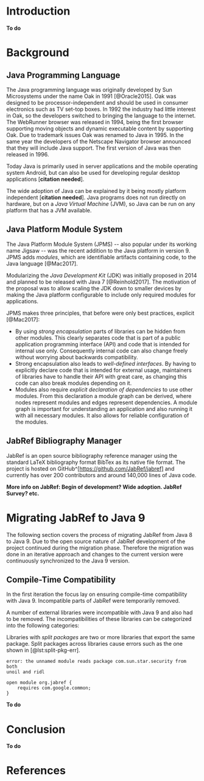 # Introduction

**To do**

# Background

## Java Programming Language

The Java programming language was originally developed by Sun Microsystems under 
the name Oak in 1991 [@Oracle2015].
Oak was designed to be processor-independent and should be used in consumer 
electronics such as TV set-top boxes. 
In 1992 the industry had little interest in Oak, so the developers switched to 
bringing the language to the internet. 
The WebRunner browser was released in 1994, being the first browser supporting 
moving objects and dynamic executable content by supporting Oak.
Due to trademark issues Oak was renamed to Java in 1995.
In the same year the developers of the Netscape Navigator browser announced that
they will include Java support. 
The first version of Java was then released in 1996.

Today Java is primarily used in server applications and the mobile operating 
system Android, but can also be used for developing regular desktop applications
[**citation needed**].

The wide adoption of Java can be explained by it being mostly platform 
independent [**citation needed**]. Java programs does not run directly on 
hardware, but on a *Java Virtual Machine* (JVM), so Java can be run on any 
platform that has a JVM available.

## Java Platform Module System

The Java Platform Module System (JPMS) -- also popular under its working name 
Jigsaw -- was the recent addition to the Java platform in version 9.
JPMS adds *modules*, which are identifiable artifacts containing code, to the 
Java language [@Mac2017].

Modularizing the *Java Development Kit* (JDK) was initially proposed in 2014 
and planned to be released with Java 7 [@Reinhold2017].
The motivation of the proposal was to allow scaling the JDK down to smaller 
devices by making the Java platform configurable to include only required 
modules for applications.

JPMS makes three principles, that before were only best practices, explicit 
[@Mac2017]:

* By using *strong encapsulation* parts of libraries can be hidden from other 
  modules.
  This clearly separates code that is part of a public application programming 
  interface (API) and code that is intended for internal use only.
  Consequently internal code can also change freely without worrying about 
  backwards compatibility.
* Strong encapsulation also leads to *well-defined interfaces*.
  By having to explicitly declare code that is intended for external usage, 
  maintainers of libraries have to handle their API with great care, as changing
  this code can also break modules depending on it.
* Modules also require *explicit declaration of dependencies* to use other 
  modules.
  From this declaration a module graph can be derived, where nodes represent 
  modules and edges represent dependencies.
  A module graph is important for understanding an application and also running 
  it with all necessary modules.
  It also allows for reliable configuration of the modules.

## JabRef Bibliography Manager

JabRef is an open source bibliography reference manager using the standard LaTeX
bibliography format BibTex as its native file format.
The project is hosted on GitHub^[https://github.com/JabRef/jabref] and currently
has over 200 contributors and around 140,000 lines of Java code.

**More info on JabRef: Begin of development? Wide adoption. JabRef Survey? etc.**

# Migrating JabRef to Java 9

The following section covers the process of migrating JabRef from Java 8 to 
Java 9. 
Due to the open source nature of JabRef development of the project continued 
during the migration phase.
Therefore the migration was done in an iterative approach and changes to the
current version were continuously synchronized to the Java 9 version.

## Compile-Time Compatibility

In the first iteration the focus lay on ensuring compile-time compatibility with
Java 9.
Incompatible parts of JabRef were temporarily removed.

A number of external libraries were incompatible with Java 9 and also had to be 
removed.
The incompatibilities of these libraries can be categorized into the following 
categories:

Libraries with *split packages* are two or more libraries that export the same 
package.
Split packages across libraries cause errors such as the one shown in 
[@lst:split-pkg-err].

```{#lst:split-pkg-err .c caption="Compiler error on split packages"}
error: the unnamed module reads package com.sun.star.security from both 
unoil and ridl
```

```{#lst:module-desc .java caption="Module descriptor"}
open module org.jabref {
    requires com.google.common;
}
```

**To do**

# Conclusion

**To do**

# References